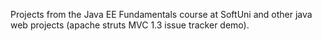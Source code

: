 Projects from the Java EE Fundamentals course at SoftUni and other java web projects (apache struts MVC 1.3 issue tracker demo).